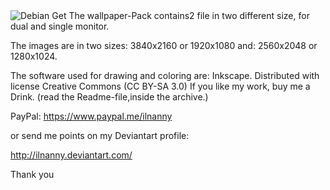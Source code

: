 <img src="http://https://github.com/ilnanny/svg-personal-resource/blob/master/Packages-png%2Bsvg/Debian-Get-Wallpapers_by-ilnanny/Debian-Get-Pres.png" alt="Debian Get">
The wallpaper-Pack contains2 file in two different size, for dual and single monitor.

The images are in two sizes: 3840x2160 or 1920x1080 
                        and: 2560x2048 or 1280x1024.

The software used for drawing and coloring are: Inkscape.
Distributed with license Creative Commons (CC BY-SA 3.0)
If you like my work, buy me a Drink. (read the Readme-file,inside the archive.)

PayPal:
https://www.paypal.me/ilnanny

or send me points on my Deviantart profile:

http://ilnanny.deviantart.com/

Thank you
